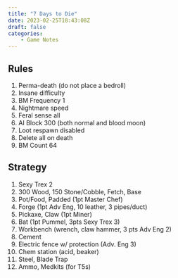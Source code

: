 ```yaml
---
title: "7 Days to Die"
date: 2023-02-25T18:43:08Z
draft: false
categories:
    - Game Notes
---
```


## Rules

1. Perma-death (do not place a bedroll)
2. Insane difficulty
3. BM Frequency 1
4. Nightmare speed
5. Feral sense all
6. AI Block 300 (both normal and blood moon)
7. Loot respawn disabled
8. Delete all on death
9. BM Count 64

## Strategy

1. Sexy Trex 2
2. 300 Wood, 150 Stone/Cobble, Fetch, Base
3. Pot/Food, Padded (1pt Master Chef)
4. Forge (1pt Adv Eng, 10 leather, 3 pipes/duct)
5. Pickaxe, Claw (1pt Miner)
6. Bat (1pt Pummel, 3pts Sexy Trex 3)
7. Workbench (wrench, claw hammer, 3 pts Adv Eng 2)
8. Cement
9. Electric fence w/ protection (Adv. Eng 3)
10. Chem station (acid, beaker)
11. Steel, Blade Trap
12. Ammo, Medkits (for T5s)
